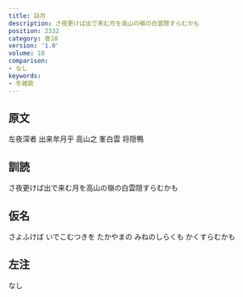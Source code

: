 ```yaml
---
title: 詠月
description: さ夜更けば出で来む月を高山の嶺の白雲隠すらむかも
position: 2332
category: 巻10
version: '1.0'
volume: 10
comparison:
- なし
keywords:
- 冬雑歌
---
```


## 原文

左夜深者 出来牟月乎 高山之 峯白雲 将隠鴨

## 訓読

さ夜更けば出で来む月を高山の嶺の白雲隠すらむかも

## 仮名

さよふけば いでこむつきを たかやまの みねのしらくも かくすらむかも

## 左注

なし

